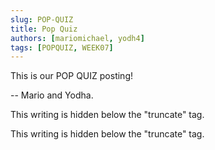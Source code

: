```yaml
---
slug: POP-QUIZ
title: Pop Quiz
authors: [mariomichael, yodh4]
tags: [POPQUIZ, WEEK07]
---
```


This is our POP QUIZ posting!

-- Mario and Yodha.

<!--truncate-->

This writing is hidden below the "truncate" tag.

This writing is hidden below the "truncate" tag.
